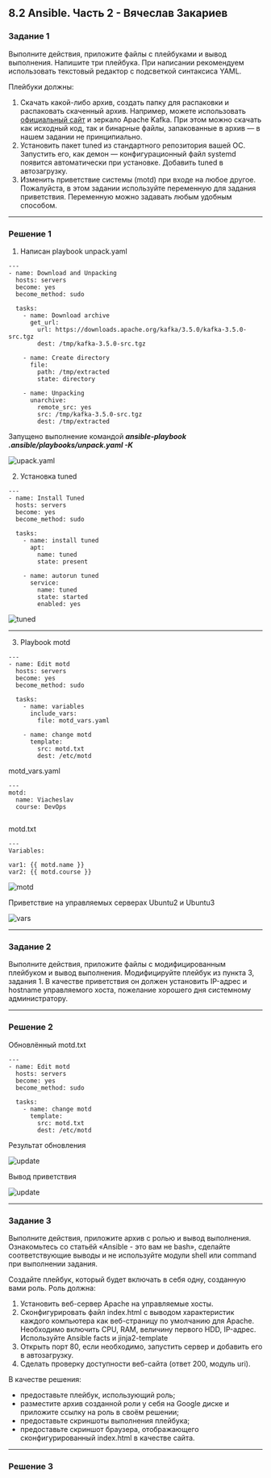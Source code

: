 ## 8.2 Ansible. Часть 2 - Вячеслав Закариев

### Задание 1

Выполните действия, приложите файлы с плейбуками и вывод выполнения.
Напишите три плейбука. При написании рекомендуем использовать текстовый редактор с подсветкой синтаксиса YAML.

Плейбуки должны:

1. Скачать какой-либо архив, создать папку для распаковки и распаковать скаченный архив. Например, можете использовать [официальный сайт](https://kafka.apache.org/downloads) и зеркало Apache Kafka. При этом можно скачать как исходный код, так и бинарные файлы, запакованные в архив — в нашем задании не принципиально.
2. Установить пакет tuned из стандартного репозитория вашей ОС. Запустить его, как демон — конфигурационный файл systemd появится автоматически при установке. Добавить tuned в автозагрузку.
3. Изменить приветствие системы (motd) при входе на любое другое. Пожалуйста, в этом задании используйте переменную для задания приветствия. Переменную можно задавать любым удобным способом.

---

### Решение 1

1. Написан playbook unpack.yaml

```
---
- name: Download and Unpacking
  hosts: servers
  become: yes
  become_method: sudo
  
  tasks:
    - name: Download archive
      get_url:
        url: https://downloads.apache.org/kafka/3.5.0/kafka-3.5.0-src.tgz
        dest: /tmp/kafka-3.5.0-src.tgz

    - name: Create directory
      file:
        path: /tmp/extracted
        state: directory

    - name: Unpacking
      unarchive:
        remote_src: yes
        src: /tmp/kafka-3.5.0-src.tgz
        dest: /tmp/extracted
```

Запущено выполнение командой ***ansible-playbook .ansible/playbooks/unpack.yaml -K***

![upack.yaml](https://github.com/SlavaZakariev/netology/blob/5d54807054a02a507a7510797c4b9fd0faf9791a/ci-cd/7.2_ansible_part2/resources/ansible2_1.2.jpg)

2. Установка tuned

```
---
- name: Install Tuned
  hosts: servers
  become: yes
  become_method: sudo
  
  tasks:
    - name: install tuned
      apt:
        name: tuned
        state: present

    - name: autorun tuned
      service:
        name: tuned
        state: started
        enabled: yes

```

![tuned](https://github.com/SlavaZakariev/netology/blob/e592719b036e3c99e081734d16137e7900725712/ci-cd/7.2_ansible_part2/resources/ansible2_2.1.jpg)

---

3. Playbook motd

```
---
- name: Edit motd
  hosts: servers
  become: yes
  become_method: sudo

  tasks:
    - name: variables
      include_vars:
        file: motd_vars.yaml

    - name: change motd
      template:
        src: motd.txt
        dest: /etc/motd

```

motd_vars.yaml

```
---
motd:
  name: Viacheslav
  course: DevOps
  
```

motd.txt

```
---
Variables:

var1: {{ motd.name }}
var2: {{ motd.course }}

```

![motd](https://github.com/SlavaZakariev/netology/blob/edb48e8665cd4a2fbebe88ce8a0a2fc21936a1dc/ci-cd/7.2_ansible_part2/resources/ansible2_3.1.jpg)

Приветствие на управляемых серверах Ubuntu2 и Ubuntu3

![vars](https://github.com/SlavaZakariev/netology/blob/edb48e8665cd4a2fbebe88ce8a0a2fc21936a1dc/ci-cd/7.2_ansible_part2/resources/ansible2_3.3.jpg)

---

### Задание 2

Выполните действия, приложите файлы с модифицированным плейбуком и вывод выполнения.
Модифицируйте плейбук из пункта 3, задания 1. В качестве приветствия он должен установить IP-адрес и hostname управляемого хоста, пожелание хорошего дня системному администратору.

---

### Решение 2

Обновлённый motd.txt

```
---
- name: Edit motd
  hosts: servers
  become: yes
  become_method: sudo

  tasks:
    - name: change motd
      template:
        src: motd.txt
        dest: /etc/motd

```
Результат обновления

![update](https://github.com/SlavaZakariev/netology/blob/4466ac74430003511f2358790c590ff7d6d89d5f/ci-cd/7.2_ansible_part2/resources/ansible2_4.1.jpg)

Вывод приветствия

![update](https://github.com/SlavaZakariev/netology/blob/4466ac74430003511f2358790c590ff7d6d89d5f/ci-cd/7.2_ansible_part2/resources/ansible2_4.2.jpg)

---

### Задание 3

Выполните действия, приложите архив с ролью и вывод выполнения.
Ознакомьтесь со статьёй «Ansible - это вам не bash», сделайте соответствующие выводы и не используйте модули shell или command при выполнении задания.

Создайте плейбук, который будет включать в себя одну, созданную вами роль. Роль должна:

1. Установить веб-сервер Apache на управляемые хосты.
2. Сконфигурировать файл index.html c выводом характеристик каждого компьютера как веб-страницу по умолчанию для Apache. Необходимо включить CPU, RAM, величину первого HDD, IP-адрес. Используйте Ansible facts и jinja2-template
3. Открыть порт 80, если необходимо, запустить сервер и добавить его в автозагрузку.
4. Сделать проверку доступности веб-сайта (ответ 200, модуль uri).

В качестве решения:

* предоставьте плейбук, использующий роль;
* разместите архив созданной роли у себя на Google диске и приложите ссылку на роль в своём решении;
* предоставьте скриншоты выполнения плейбука;
* предоставьте скриншот браузера, отображающего сконфигурированный index.html в качестве сайта.

---

### Решение 3
